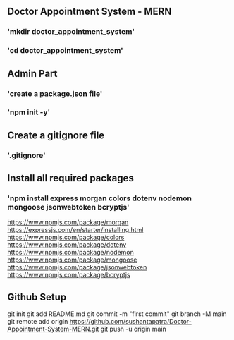 ## Doctor Appointment System - MERN

### 'mkdir doctor_appointment_system'

### 'cd doctor_appointment_system'

## Admin Part

### 'create a package.json file'

### 'npm init -y'

## Create a gitignore file

### '.gitignore'

## Install all required packages

### 'npm install express morgan colors dotenv nodemon mongoose jsonwebtoken bcryptjs'

https://www.npmjs.com/package/morgan
https://expressjs.com/en/starter/installing.html
https://www.npmjs.com/package/colors
https://www.npmjs.com/package/dotenv
https://www.npmjs.com/package/nodemon
https://www.npmjs.com/package/mongoose
https://www.npmjs.com/package/jsonwebtoken
https://www.npmjs.com/package/bcryptjs

## Github Setup

git init
git add README.md
git commit -m "first commit"
git branch -M main
git remote add origin https://github.com/sushantapatra/Doctor-Appointment-System-MERN.git
git push -u origin main
